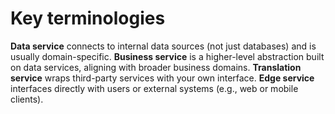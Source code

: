 # Key terminologies
**Data service** connects to internal data sources (not just databases) and is usually domain-specific.
**Business service** is a higher-level abstraction built on data services, aligning with broader business domains.
**Translation service** wraps third-party services with your own interface.
**Edge service** interfaces directly with users or external systems (e.g., web or mobile clients).
<!--stackedit_data:
eyJoaXN0b3J5IjpbMTU0MzA4Nzg0OV19
-->